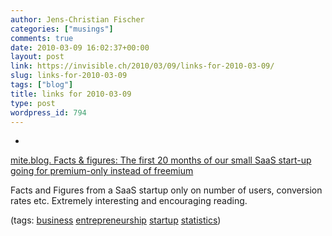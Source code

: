 ```yaml
---
author: Jens-Christian Fischer
categories: ["musings"]
comments: true
date: 2010-03-09 16:02:37+00:00
layout: post
link: https://invisible.ch/2010/03/09/links-for-2010-03-09/
slug: links-for-2010-03-09
tags: ["blog"]
title: links for 2010-03-09
type: post
wordpress_id: 794
---
```


  * 
                

[mite.blog. Facts &amp; figures: The first 20 months of our small SaaS start-up going for premium-only instead of freemium](https://blog.yo.lk/en/2010/03/08/facts-and-figures-the-first-20-months-of-our-small-saas-start-up-going-for-premium-only-instead-of-freemium)


                

Facts and Figures from a SaaS startup only on number of users, conversion rates etc. Extremely interesting and encouraging reading.


                

(tags: [business](https://delicious.com/jaycee/business) [entrepreneurship](https://delicious.com/jaycee/entrepreneurship) [startup](https://delicious.com/jaycee/startup) [statistics](https://delicious.com/jaycee/statistics))


            
